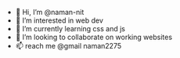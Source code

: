 - 👋 Hi, I’m @naman-nit
- 👀 I’m interested in web dev
- 🌱 I’m currently learning css and js
- 💞️ I’m looking to collaborate on working websites
- 📫 reach me @gmail naman2275

<!---
naman-nit/naman-nit is a ✨ special ✨ repository because its `README.md` (this file) appears on your GitHub profile.
You can click the Preview link to take a look at your changes.
--->
